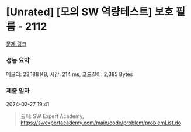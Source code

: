 # [Unrated] [모의 SW 역량테스트] 보호 필름 - 2112 

[문제 링크](https://swexpertacademy.com/main/code/problem/problemDetail.do?contestProbId=AV5V1SYKAaUDFAWu) 

### 성능 요약

메모리: 23,188 KB, 시간: 214 ms, 코드길이: 2,385 Bytes

### 제출 일자

2024-02-27 19:41



> 출처: SW Expert Academy, https://swexpertacademy.com/main/code/problem/problemList.do